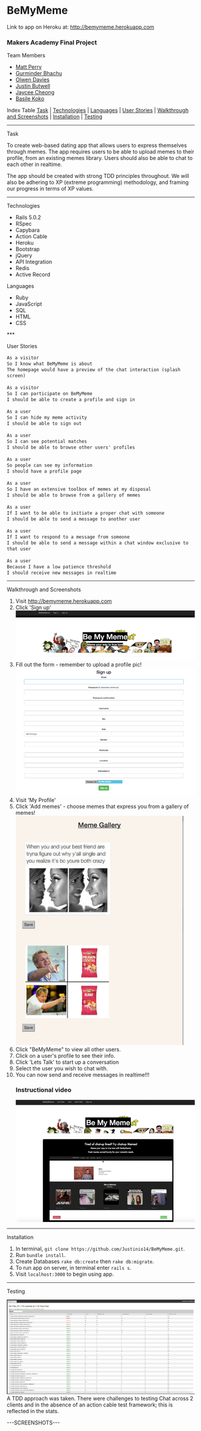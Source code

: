 <h1> BeMyMeme </h1>

Link to app on Heroku at: <a href="http://bemymeme.herokuapp.com">http://bemymeme.herokuapp.com</a>

<h3>Makers Academy Final Project</h3>

 Team Members
<ul>
  <li><a href="https://github.com/thesedatedprince">Matt Perry</a></li>
  <li><a href="https://github.com/gbhachu">Gurminder Bhachu</a></li>
  <li><a href="https://github.com/olwend">Olwen Davies</a></li>
  <li><a href="https://github.com/Justinio14">Justin Butwell</a></li>
  <li><a href="https://github.com/herecomesjaycee">Jaycee Cheong</a></li>
  <li><a href="https://github.com/BasileKoko">Basile Koko</a></li>
</ul>

 Index Table
[Task](#task)   |   [Technologies](#technologies)   | [Languages](#languages) |  [User Stories](#stories)   | [Walkthrough and Screenshots](#walkthrough)  | [Installation](#installation)  |   [Testing](#testing)   
***

<a name="task"> Task </a>


To create web-based dating app that allows users to
express themselves through memes. The app requires users to be able to upload memes to their profile, from an existing memes library. Users should also be able to chat to each other in realtime.

The app should be created with strong TDD principles throughout. We will also be adhering to XP (extreme programming) methodology, and framing our progress in terms of XP values.
***


<a name="technologies"> Technologies </a>
<ul>
  <li> Rails 5.0.2 </li>
  <li> RSpec </li>
  <li> Capybara </li>
  <li> Action Cable </li>
  <li> Heroku </li>
  <li> Bootstrap </li>
  <li> jQuery </li>
  <li> API Integration </li>
  <li> Redis </li>
  <li> Active Record </li>
</ul>


<a name="languages"> Languages </a>
<ul>
  <li>Ruby </li>
  <li>JavaScript</li>
  <li>SQL</li>
  <li>HTML</li>
  <li>CSS</li>
</ul>
***

<a name="stories"> User Stories </a>

```
As a visitor
So I know what BeMyMeme is about
The homepage would have a preview of the chat interaction (splash screen)

As a visitor
So I can participate on BeMyMeme
I should be able to create a profile and sign in

As a user
So I can hide my meme activity
I should be able to sign out

As a user
So I can see potential matches
I should be able to browse other users' profiles

As a user
So people can see my information
I should have a profile page

As a user
So I have an extensive toolbox of memes at my disposal
I should be able to browse from a gallery of memes

As a user
If I want to be able to initiate a proper chat with someone
I should be able to send a message to another user

As a user
If I want to respond to a message from someone
I should be able to send a message within a chat window exclusive to that user

As a user
Because I have a low patience threshold
I should receive new messages in realtime
```
***

<a name="walkthrough"> Walkthrough and Screenshots </a>

1. Visit <a href="http://bemymeme.herokuapp.com">http://bemymeme.herokuapp.com</a>
2. Click 'Sign up'
  ![Sign Up](https://github.com/Justinio14/BeMyMeme/blob/18-README/public/README_images/Screen%20Shot%202017-03-23%20at%2010.37.58.png)
3. Fill out the form - remember to upload a profile pic!
  ![Form](https://github.com/Justinio14/BeMyMeme/blob/18-README/public/README_images/Screen%20Shot%202017-03-23%20at%2010.43.49.png)
4. Visit 'My Profile'
5. Click 'Add memes' - choose memes that express you from a gallery of memes!
  ![Memes](https://github.com/Justinio14/BeMyMeme/blob/18-README/public/README_images/Screen%20Shot%202017-03-23%20at%2010.49.10.png)
6. Click "BeMyMeme" to view all other users.
7. Click on a user's profile to see their info.
8. Click 'Lets Talk' to start up a conversation
9. Select the user you wish to chat with.
10. You can now send and receive messages in realtime!!!
          <h3>Instructional video</h3>
![Video Demo](https://github.com/Justinio14/BeMyMeme/blob/18-README/public/README_images/Bemymeme_Demo.gif)

***

<a name="installation"> Installation </a>

1. In terminal, ```git clone https://github.com/Justinio14/BeMyMeme.git```.
2. Run ```bundle install```.
3. Create Databases ```rake db:create``` then ```rake db:migrate```.
4. To run app on server, in terminal enter ```rails s```.
5. Visit ```localhost:3000``` to begin using app.
***

<a name="testing"> Testing </a>

![Test Coverage](https://github.com/Justinio14/BeMyMeme/blob/18-README/public/README_images/Screen%20Shot%202017-03-23%20at%2012.22.34.png)
A TDD approach was taken.  There were challenges to testing Chat across 2 clients and in the absence of an action cable test framework; this is reflected in the stats.


---SCREENSHOTS---
